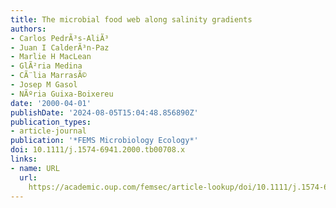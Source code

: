 ```yaml
---
title: The microbial food web along salinity gradients
authors:
- Carlos PedrÃ³s-AliÃ³
- Juan I CalderÃ³n-Paz
- Marlie H MacLean
- GlÃ²ria Medina
- CÃ¨lia MarrasÃ©
- Josep M Gasol
- NÃºria Guixa-Boixereu
date: '2000-04-01'
publishDate: '2024-08-05T15:04:48.856890Z'
publication_types:
- article-journal
publication: '*FEMS Microbiology Ecology*'
doi: 10.1111/j.1574-6941.2000.tb00708.x
links:
- name: URL
  url: 
    https://academic.oup.com/femsec/article-lookup/doi/10.1111/j.1574-6941.2000.tb00708.x
---
```

